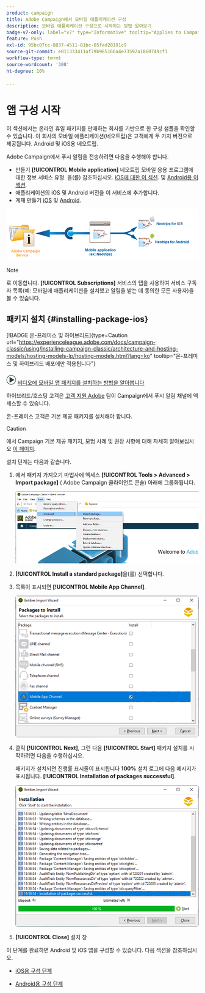 ```yaml
---
product: campaign
title: Adobe Campaign에서 모바일 애플리케이션 구성
description: 모바일 애플리케이션 구성으로 시작하는 방법 알아보기
badge-v7-only: label="v7" type="Informative" tooltip="Applies to Campaign Classic v7 only"
feature: Push
exl-id: 95bc07cc-8837-4511-81bc-05fad28191c9
source-git-commit: e011333411af79b985166a4e73592a1860749cf1
workflow-type: tm+mt
source-wordcount: '308'
ht-degree: 10%

---
```


# 앱 구성 시작



이 섹션에서는 온라인 휴일 패키지를 판매하는 회사를 기반으로 한 구성 샘플을 확인할 수 있습니다. 이 회사의 모바일 애플리케이션(네오트립)은 고객에게 두 가지 버전으로 제공됩니다. Android 및 iOS용 네오트립.

Adobe Campaign에서 푸시 알림을 전송하려면 다음을 수행해야 합니다.

* 만들기 **[!UICONTROL Mobile application]** 네오트립 모바일 응용 프로그램에 대한 정보 서비스 유형. 을(를) 참조하십시오. [iOS에 대한 이 섹션](configuring-the-mobile-application.md#configuring-ios-service). 및 [Android용 이 섹션](configuring-the-mobile-application-android.md#configuring-android-service).
* 애플리케이션의 iOS 및 Android 버전을 이 서비스에 추가합니다.
* 게재 만들기 [iOS](create-notifications-ios.md) 및 [Android](create-notifications-android.md).

![](assets/nmac_service_diagram.png)

>[!NOTE]
>
>로 이동합니다. **[!UICONTROL Subscriptions]** 서비스의 탭을 사용하여 서비스 구독자 목록(예: 모바일에 애플리케이션을 설치했고 알림을 받는 데 동의한 모든 사용자)을 볼 수 있습니다.

## 패키지 설치 {#installing-package-ios}

[!BADGE 온-프레미스 및 하이브리드]{type=Caution url="https://experienceleague.adobe.com/docs/campaign-classic/using/installing-campaign-classic/architecture-and-hosting-models/hosting-models-lp/hosting-models.html?lang=ko" tooltip="온-프레미스 및 하이브리드 배포에만 적용됩니다"}

![](assets/do-not-localize/how-to-video.png) [비디오에 모바일 앱 패키지를 설치하는 방법을 알아봅니다](https://experienceleague.adobe.com/docs/campaign-classic-learn/tutorials/sending-messages/push-channel/installing-the-mobile-app-channel.html?lang=en#sending-messages)

하이브리드/호스팅 고객은 [고객 지원 Adobe](https://helpx.adobe.com/kr/enterprise/admin-guide.html/enterprise/using/support-for-experience-cloud.ug.html) 팀이 Campaign에서 푸시 알림 채널에 액세스할 수 있습니다.

온-프레미스 고객은 기본 제공 패키지를 설치해야 합니다.

>[!CAUTION]
>
>에서 Campaign 기본 제공 패키지, 모범 사례 및 권장 사항에 대해 자세히 알아보십시오 [이 페이지](../../installation/using/installing-campaign-standard-packages.md).

설치 단계는 다음과 같습니다.

1. 에서 패키지 가져오기 마법사에 액세스 **[!UICONTROL Tools > Advanced > Import package]** ( Adobe Campaign 클라이언트 콘솔) 아래에 그룹화됩니다.

   ![](assets/package_ios.png)

1. **[!UICONTROL Install a standard package]**&#x200B;을(를) 선택합니다.

1. 목록이 표시되면 **[!UICONTROL Mobile App Channel]**.

   ![](assets/package_ios_2.png)

1. 클릭 **[!UICONTROL Next]**, 그런 다음 **[!UICONTROL Start]** 패키지 설치를 시작하려면 다음을 수행하십시오.

   패키지가 설치되면 진행률 표시줄이 표시됩니다 **100%** 설치 로그에 다음 메시지가 표시됩니다. **[!UICONTROL Installation of packages successful]**.

   ![](assets/package_ios_3.png)

1. **[!UICONTROL Close]** 설치 창

이 단계를 완료하면 Android 및 iOS 앱을 구성할 수 있습니다.
다음 섹션을 참조하십시오.

* [iOS용 구성 단계](configuring-the-mobile-application.md)

* [Android용 구성 단계](configuring-the-mobile-application-android.md)
